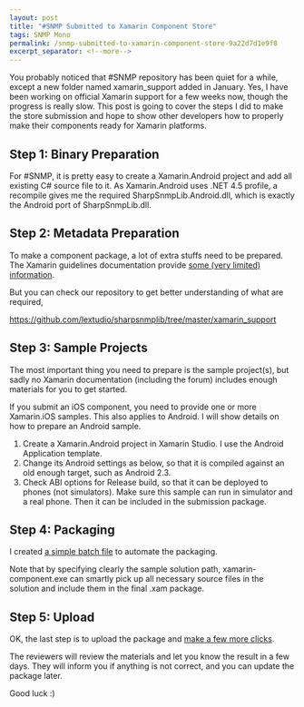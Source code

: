 ```yaml
---
layout: post
title: "#SNMP Submitted to Xamarin Component Store"
tags: SNMP Mono
permalink: /snmp-submitted-to-xamarin-component-store-9a22d7d1e9f8
excerpt_separator: <!--more-->
---
```

You probably noticed that #SNMP repository has been quiet for a while, except a new folder named xamarin_support added in January. Yes, I have been working on official Xamarin support for a few weeks now, though the progress is really slow. This post is going to cover the steps I did to make the store submission and hope to show other developers how to properly make their components ready for Xamarin platforms.
<!--more-->

## Step 1: Binary Preparation

For #SNMP, it is pretty easy to create a Xamarin.Android project and add all existing C# source file to it. As Xamarin.Android uses .NET 4.5 profile, a recompile gives me the required SharpSnmpLib.Android.dll, which is exactly the Android port of SharpSnmpLib.dll.

## Step 2: Metadata Preparation

To make a component package, a lot of extra stuffs need to be prepared. The Xamarin guidelines documentation provide [some (very limited) information](https://components.xamarin.com/guidelines).

But you can check our repository to get better understanding of what are required,

https://github.com/lextudio/sharpsnmplib/tree/master/xamarin_support

## Step 3: Sample Projects

The most important thing you need to prepare is the sample project(s), but sadly no Xamarin documentation (including the forum) includes enough materials for you to get started.

If you submit an iOS component, you need to provide one or more Xamarin.iOS samples. This also applies to Android. I will show details on how to prepare an Android sample.

1. Create a Xamarin.Android project in Xamarin Studio. I use the Android Application template.
1. Change its Android settings as below, so that it is compiled against an old enough target, such as Android 2.3.
1. Check ABI options for Release build, so that it can be deployed to phones (not simulators).
Make sure this sample can run in simulator and a real phone. Then it can be included in the submission package.

## Step 4: Packaging

I created [a simple batch file](https://github.com/lextudio/sharpsnmplib/blob/8.5/xamarin_support/pack.bat) to automate the packaging.

Note that by specifying clearly the sample solution path, xamarin-component.exe can smartly pick up all necessary source files in the solution and include them in the final .xam package.

## Step 5: Upload

OK, the last step is to upload the package and [make a few more clicks](https://components.xamarin.com/submit/).

The reviewers will review the materials and let you know the result in a few days. They will inform you if anything is not correct, and you can update the package later.

Good luck :)
